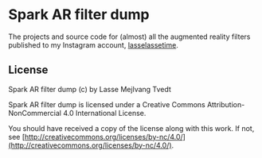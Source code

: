 # Spark AR filter dump
The projects and source code for (almost) all the augmented reality filters published to my Instagram account, [lasselassetime](instagram.com/lasselassetime/).

## License
Spark AR filter dump (c) by Lasse Mejlvang Tvedt

Spark AR filter dump is licensed under a Creative Commons Attribution-NonCommercial 4.0 International License.

You should have received a copy of the license along with this
work. If not, see [http://creativecommons.org/licenses/by-nc/4.0/](http://creativecommons.org/licenses/by-nc/4.0/).
